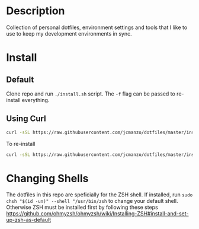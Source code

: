 # Description

Collection of personal dotfiles, environment settings and tools that I like to use to keep my development environments in sync.

# Install

## Default

Clone repo and run `./install.sh` script. The `-f` flag can be passed to re-install everything.

## Using Curl

```bash
curl -sSL https://raw.githubusercontent.com/jcmanzo/dotfiles/master/install.sh | bash
```

To re-install

```bash
curl -sSL https://raw.githubusercontent.com/jcmanzo/dotfiles/master/install.sh | bash -s -- -f
```

# Changing Shells

The dotfiles in this repo are speficially for the ZSH shell. If installed, run `sudo chsh "$(id -un)" --shell "/usr/bin/zsh` to change your default shell. Otherwise ZSH must be installed first by following these steps https://github.com/ohmyzsh/ohmyzsh/wiki/Installing-ZSH#install-and-set-up-zsh-as-default
